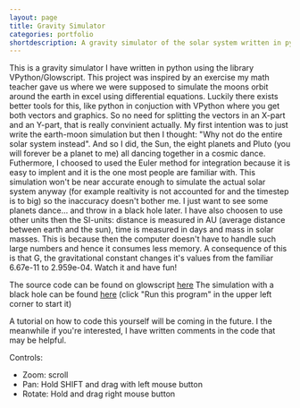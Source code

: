 ```yaml
---
layout: page
title: Gravity Simulator
categories: portfolio
shortdescription: A gravity simulator of the solar system written in python (VPython)
---
```


This is a gravity simulator I have written in python using the library VPython/Glowscript. This project was inspired by an exercise my math teacher gave us where we were supposed to simulate the moons orbit around the earth in excel using differential equations. Luckily there exists better tools for this, like python in conjuction with VPython where you get both vectors and graphics. So no need for splitting the vectors in an X-part and an Y-part, that is really convinient actually. My first intention was to just write the earth-moon simulation but then I thought: "Why not do the entire solar system instead". And so I did, the Sun, the eight planets and Pluto (you will forever be a planet to me) all dancing together in a cosmic dance. Futhermore, I choosed to used the Euler method for integration because it is easy to implent and it is the one most people are familiar with. This simulation won't be near accurate enough to simulate the actual solar system anyway (for example realtivity is not accounted for and the timestep is to big) so the inaccuracy doesn't bother me. I just want to see some planets dance... and throw in a black hole later. I have also choosen to use other units then the SI-units: distance is measured in AU (average distance between earth and the sun), time is measured in days and mass in solar masses. This is because then the computer doesn't have to handle such large numbers and hence it consumes less memory. A consequence of this is that G, the gravitational constant changes it's values from the familiar 6.67e-11 to 2.959e-04. Watch it and have fun! 

The source code can be found on glowscript [here](http://www.glowscript.org/#/user/hajenzoo/folder/Public/program/gravity-simulator)
The simulation with a black hole can be found [here](http://www.glowscript.org/#/user/hajenzoo/folder/Public/program/gravity-simulator-black-hole) (click "Run this program" in the upper left corner to start it)

A tutorial on how to code this yourself will be coming in the future. I the meanwhile if you're interested, I have written comments in the code that may be helpful. 

Controls:
- Zoom: scroll
- Pan: Hold SHIFT and drag with left mouse button
- Rotate: Hold and drag right mouse button

<div id="glowscript" class="glowscript">
<script type="text/javascript" src="https://s3.amazonaws.com/glowscript/lib/jquery/2.1/jquery.min.js"></script>
<script type="text/javascript" src="https://s3.amazonaws.com/glowscript/lib/jquery/2.1/jquery-ui.custom.min.js"></script>
<script type="text/javascript" src="https://s3.amazonaws.com/glowscript/package/glow.2.7.min.js"></script>
<script type="text/javascript" src="https://s3.amazonaws.com/glowscript/package/RSrun.2.7.min.js"></script>
<script type="text/javascript"><!--//--><![CDATA[//><!--
;(function() { var __rt=srequire('streamline/lib/callbacks/runtime').runtime(__filename, false),__func=__rt.__func,__cb=__rt.__cb; var RS_modules = {};
RS_modules.pythonize = {};

(function() {
  function strings() {
    var string_funcs, exclude, name;
    string_funcs = set("capitalize strip lstrip rstrip islower isupper isspace lower upper swapcase center count endswith startswith find rfind index rindex format join ljust rjust partition rpartition replace split rsplit splitlines zfill".split(" "));
    if (!arguments.length) {
      exclude = (function() {
        var s = RS_set();
        s.jsset.add("split");
        s.jsset.add("replace");
        return s;
      })(); }
     else if (arguments[0]) {
      exclude = Array.prototype.slice.call(arguments); }
     else {
      exclude = null; }  ;

    if (exclude) {
      string_funcs = string_funcs.difference(set(exclude)); } ;

    var RS_Iter0 = RS_Iterable(string_funcs);
    for (var RS_Index0 = 0; RS_Index0["<"](RS_Iter0.length); RS_Index0++) {
      name = RS_Iter0[RS_Index0];
      (RS_expr_temp = String.prototype)[((((typeof name === "number") && name["<"](0))) ? RS_expr_temp.length["+"](name) : name)] = (RS_expr_temp = RS_str.prototype)[((((typeof name === "number") && name["<"](0))) ? RS_expr_temp.length["+"](name) : name)]; }; };  RS_modules.pythonize.strings = strings;
})();
function main(_) { var version, box, sphere, cylinder, pyramid, cone, helix, ellipsoid, ring, arrow, compound, display, vector, print, scene, RS_ls, G, dt, time, scale_factor, AU, M, bodies, sun, earth, mercury, venus, mars, jupiter, saturn, uranus, neptune, pluto, body, __name__, strings, RS_Iter4, RS_Index4;


  function Body() {
    if ((this.RS_object_id === undefined)) { Object.defineProperty(this, "RS_object_id", { value: ++RS_object_counter }); };
    Body.prototype.__init__.apply(this, arguments); }; var __frame = { name: "main", line: 32 }; return __func(_, this, arguments, main, 0, __frame, function __$main() { version = RS_list_decorate(["2.7","glowscript",]); Array.prototype["+"] = function(r) { return this.concat(r); }; Array.prototype["*"] = function(r) { return __array_times_number(this, r); }; __name__ = "__main__"; window.__GSlang = "vpython"; box = vp_box; sphere = vp_sphere; cylinder = vp_cylinder; pyramid = vp_pyramid; cone = vp_cone; helix = vp_helix; ellipsoid = vp_ellipsoid; ring = vp_ring; arrow = vp_arrow; compound = vp_compound; display = canvas; vector = vec; print = GSprint; scene = canvas(); strings = RS_modules.pythonize.strings; strings(); "8"; G = 0.00029592; "9"; dt = 0.01; "10"; time = 0; "11"; scale_factor = 1000; "12"; AU = 150000000000; "13"; M = 2e+30; "15"; bodies = RS_list_decorate([]); "17";

    Body.prototype.__init__ = function __init__() {
      var self = this;
      var mass = ((((arguments[0] === undefined) || (((((0 === arguments.length["-"](1)) && (arguments[arguments.length["-"](1)] !== null)) && (typeof arguments[arguments.length["-"](1)] === "object")) && (arguments[arguments.length["-"](1)][RS_kwargs_symbol] === true))))) ? __init__.__defaults__.mass : arguments[0]);
      var radius = ((((arguments[1] === undefined) || (((((1 === arguments.length["-"](1)) && (arguments[arguments.length["-"](1)] !== null)) && (typeof arguments[arguments.length["-"](1)] === "object")) && (arguments[arguments.length["-"](1)][RS_kwargs_symbol] === true))))) ? __init__.__defaults__.radius : arguments[1]);
      var velocity = ((((arguments[2] === undefined) || (((((2 === arguments.length["-"](1)) && (arguments[arguments.length["-"](1)] !== null)) && (typeof arguments[arguments.length["-"](1)] === "object")) && (arguments[arguments.length["-"](1)][RS_kwargs_symbol] === true))))) ? __init__.__defaults__.velocity : arguments[2]);
      var position = ((((arguments[3] === undefined) || (((((3 === arguments.length["-"](1)) && (arguments[arguments.length["-"](1)] !== null)) && (typeof arguments[arguments.length["-"](1)] === "object")) && (arguments[arguments.length["-"](1)][RS_kwargs_symbol] === true))))) ? __init__.__defaults__.position : arguments[3]);
      var color = ((((arguments[4] === undefined) || (((((4 === arguments.length["-"](1)) && (arguments[arguments.length["-"](1)] !== null)) && (typeof arguments[arguments.length["-"](1)] === "object")) && (arguments[arguments.length["-"](1)][RS_kwargs_symbol] === true))))) ? __init__.__defaults__.color : arguments[4]);
      var trail = ((((arguments[5] === undefined) || (((((5 === arguments.length["-"](1)) && (arguments[arguments.length["-"](1)] !== null)) && (typeof arguments[arguments.length["-"](1)] === "object")) && (arguments[arguments.length["-"](1)][RS_kwargs_symbol] === true))))) ? __init__.__defaults__.trail : arguments[5]);
      var name = ((((arguments[6] === undefined) || (((((6 === arguments.length["-"](1)) && (arguments[arguments.length["-"](1)] !== null)) && (typeof arguments[arguments.length["-"](1)] === "object")) && (arguments[arguments.length["-"](1)][RS_kwargs_symbol] === true))))) ? __init__.__defaults__.name : arguments[6]);
      var RS_kwargs_obj = arguments[arguments.length["-"](1)];
      if ((((RS_kwargs_obj === null) || (typeof RS_kwargs_obj !== "object")) || (RS_kwargs_obj[RS_kwargs_symbol] !== true))) { RS_kwargs_obj = { }; };
      if (Object.prototype.hasOwnProperty.call(RS_kwargs_obj, "mass")) {
        mass = RS_kwargs_obj.mass; } ;

      if (Object.prototype.hasOwnProperty.call(RS_kwargs_obj, "radius")) {
        radius = RS_kwargs_obj.radius; } ;

      if (Object.prototype.hasOwnProperty.call(RS_kwargs_obj, "velocity")) {
        velocity = RS_kwargs_obj.velocity; } ;

      if (Object.prototype.hasOwnProperty.call(RS_kwargs_obj, "position")) {
        position = RS_kwargs_obj.position; } ;

      if (Object.prototype.hasOwnProperty.call(RS_kwargs_obj, "color")) {
        color = RS_kwargs_obj.color; } ;

      if (Object.prototype.hasOwnProperty.call(RS_kwargs_obj, "trail")) {
        trail = RS_kwargs_obj.trail; } ;

      if (Object.prototype.hasOwnProperty.call(RS_kwargs_obj, "name")) {
        name = RS_kwargs_obj.name; } ;

      var RS_ls;
      "19";
      self.mass = mass;
      "20";
      self.velocity = velocity;
      "21";
      self.position = position;
      "22";
      self.color = color;
      "23";
      self.radius = radius;
      "24";
      self.forces = RS_list_decorate([]);
      "25";
      self.acc = vector(0, 0, 0);
      "26";
      self.sum_force = vector(0, 0, 0);
      "27";
      self.name = name;
      "28";
      self.label = RS_interpolate_kwargs.call(this, label, [RS_desugar_kwargs({ pos: self.position, text: self.name, height: 10 }),]);
      "29";
      self.sphere = RS_interpolate_kwargs.call(this, sphere, [RS_desugar_kwargs({ pos: self.position, color: self.color, radius: self.radius["*"](scale_factor), make_trail: trail, retain: 200 }),]);
      "30";
      bodies.append(self); };

    if (!Body.prototype.__init__.__defaults__) { Object.defineProperties(Body.prototype.__init__, {
        __defaults__: { value: { mass: 1, radius: 1, velocity: vector(0, 0, 0), position: vector(0, 0, 0), color: color.white, trail: true, name: "Body" } },
        __handles_kwarg_interpolation__: { value: true },
        __argnames__: { value: ["mass","radius","velocity","position","color","trail","name",] } }); } ;

    Body.__argnames__ = Body.prototype.__init__.__argnames__;
    Body.__handles_kwarg_interpolation__ = Body.prototype.__init__.__handles_kwarg_interpolation__;
    Body.prototype.updateOld = function updateOld() {
      var self = this;
      var RS_ls, force;
      "32";
      self.forces = RS_list_decorate([]);
      "33";
      self.sum_force = vector(0, 0, 0);
      "34";
      self.gravitational_force();
      "38";
      var RS_Iter1 = RS_Iterable(self.forces);
      for (var RS_Index1 = 0; RS_Index1["<"](RS_Iter1.length); RS_Index1++) {
        force = RS_Iter1[RS_Index1];
        "39";
        self.sum_force = self.sum_force["+="](force); };

      "41";
      self.acc = self.sum_force["/"](self.mass);
      "42";
      self.velocity = self.velocity["+="](dt["*"](self.acc));
      "43";
      self.position = self.position["+="](dt["*"](self.velocity));
      "45";
      self.sphere.pos = self.position; };

    Body.prototype.gravitational_force = function gravitational_force() {
      var self = this;
      var RS_ls, r, force, dir, body;
      "49";
      var RS_Iter2 = RS_Iterable(bodies);
      for (var RS_Index2 = 0; RS_Index2["<"](RS_Iter2.length); RS_Index2++) {
        body = RS_Iter2[RS_Index2];
        "50";
        r = mag(self.position["-"](body.position));
        "51";
        if (r["<"](self.radius["+"](body.radius))) {
          "52";
          continue; } ;

        "53";
        force = G["*"](self.mass)["*"](body.mass)["/"](GS_power(r, 2));
        "54";
        dir = norm(body.position["-"](self.position));
        "55";
        force = force["*"](dir);
        "56";
        self.forces.append(force); }; };


    Body.prototype.update = function update() {
      var self = this;
      var RS_ls, force;
      "58";
      self.forces = RS_list_decorate([]);
      "59";
      self.sum_force = vector(0, 0, 0);
      "60";
      self.gravitational_force();
      "64";
      var RS_Iter3 = RS_Iterable(self.forces);
      for (var RS_Index3 = 0; RS_Index3["<"](RS_Iter3.length); RS_Index3++) {
        force = RS_Iter3[RS_Index3];
        "65";
        self.sum_force = self.sum_force["+="](force); };

      "68";
      self.position = self.position["+="](self.velocity["*"](dt)["+"](self.acc["/"](2)["*"](GS_power(dt, 2))));
      "69";
      self.velocity = self.velocity["+="](dt["/"](2)["*"](self.acc["+"](self.sum_force["/"](self.mass))));
      "70";
      self.acc = self.sum_force["/"](self.mass);
      "72";
      self.sphere.pos = self.position;
      "73";
      self.label.pos = self.position; };

    Body.prototype.__repr__ = function __repr__() {
      return "<"["+"](__name__)["+"](".")["+"](this.constructor.name)["+"](" #")["+"](this.RS_object_id)["+"](">"); };

    Body.prototype.__str__ = function __str__() {
      return this.__repr_; };

    Object.defineProperty(Body.prototype, "__bases__", { value: [] });
    Body.prototype.RS_ls = "18";
    Body.prototype.RS_ls = "31";
    Body.prototype.RS_ls = "48";
    Body.prototype.RS_ls = "57";

    "78";
    sun = RS_interpolate_kwargs_constructor.call(Object.create(Body.prototype), false, Body, [RS_desugar_kwargs({ mass: 1, radius: 700000000["*"](5)["/"](scale_factor)["/"](AU), color: color.yellow, trail: false, name: "Sun" }),]);
    "86";
    earth = RS_interpolate_kwargs_constructor.call(Object.create(Body.prototype), false, Body, [RS_desugar_kwargs({ mass: 6e+24["/"](M), radius: 6371000["/"](AU), position: vector(0.5111702950987252["-u"](), 0.8734341386147972["-u"](), 0.00003902531498407046), velocity: vector(0.01457401965494037, 0.008749957786090569["-u"](), 3.393201214360642e-7["-u"]()), color: color.green, name: "Earth" }),]);
    "97";
    mercury = RS_interpolate_kwargs_constructor.call(Object.create(Body.prototype), false, Body, [RS_desugar_kwargs({ mass: earth.mass["*"](0.055)["/"](M), radius: 6000000["/"](AU), position: vector(0.360006238731298, 0.08310671431721671["-u"](), 0.03981766501010686["-u"]()), velocity: vector(0.0008732371820239134, 0.0286750815794258, 0.002263026727476856), color: color.red, name: "Mercury" }),]);
    "109";
    venus = RS_interpolate_kwargs_constructor.call(Object.create(Body.prototype), false, Body, [RS_desugar_kwargs({ mass: earth.mass["*"](0.815)["/"](M), radius: 6000000["/"](AU), position: vector(0.5460148756311848["-u"](), 0.4654289630909307, 0.03789319798488837), velocity: vector(0.01319751648139675["-u"](), 0.01549708277964608["-u"](), 0.0005490020542624818), color: color.white, name: "Venus" }),]);
    "121";
    mars = RS_interpolate_kwargs_constructor.call(Object.create(Body.prototype), false, Body, [RS_desugar_kwargs({ mass: earth.mass["*"](0.107)["/"](M), radius: 6000000["/"](AU), velocity: vector(0.01444719742599419, 0.0002365918534978303["-u"](), 0.000359488561244826["-u"]()), position: vector(0.1508529480814324["-u"](), 1.460121856503524["-u"](), 0.02689190873994556["-u"]()), color: color.red, name: "Mars" }),]);
    "131";
    jupiter = RS_interpolate_kwargs_constructor.call(Object.create(Body.prototype), false, Body, [RS_desugar_kwargs({ mass: earth.mass["*"](318)["/"](M), radius: 70000000["/"](AU), velocity: vector(0.005611682808441865, 0.004596785105938998["-u"](), 0.0001064356940327842["-u"]()), position: vector(3.545075313382027["-u"](), 4.081361865858232["-u"](), 0.09627457319753692), color: color.blue, name: "Jupiter" }),]);
    "141";
    saturn = RS_interpolate_kwargs_constructor.call(Object.create(Body.prototype), false, Body, [RS_desugar_kwargs({ mass: earth.mass["*"](95)["/"](M), radius: 60000000["/"](AU), velocity: vector(0.005262021976694793, 0.0004141890616120753, 0.0002169327374705523["-u"]()), position: vector(0.7842529344684837, 10.03393486265119["-u"](), 0.1431896871358062), color: color.white, name: "Saturn" }),]);
    "151";
    uranus = RS_interpolate_kwargs_constructor.call(Object.create(Body.prototype), false, Body, [RS_desugar_kwargs({ mass: earth.mass["*"](14)["/"](M), radius: 25000000["/"](AU), velocity: vector(0.0019052013493924["-u"](), 0.003265505721711341, 0.000036690734434005), position: vector(17.46114323983198, 9.517430938519276, 0.1907513002050031["-u"]()), color: color.blue, name: "Uranus" }),]);
    "161";
    neptune = RS_interpolate_kwargs_constructor.call(Object.create(Body.prototype), false, Body, [RS_desugar_kwargs({ mass: earth.mass["*"](17)["/"](M), radius: 24000000["/"](AU), velocity: vector(0.0008427417626787077, 0.003035037625808767, 0.00008199842541642128["-u"]()), position: vector(28.80079206580985, 8.17390036348871["-u"](), 0.495478418972816["-u"]()), color: color.yellow, name: "Neptune" }),]);
    "171";
    pluto = RS_interpolate_kwargs_constructor.call(Object.create(Body.prototype), false, Body, [RS_desugar_kwargs({ mass: earth.mass["*"](0.0022)["/"](M), radius: 1000000["/"](AU), position: vector(11.20198708794019, 31.64123744663468["-u"](), 0.1446313453325374), velocity: vector(0.003029567845289497, 0.0003743167934314588, 0.000926069693706297["-u"]()), color: color.yellow, name: "Pluto" }),]);
    "200"; return (function ___(__break) { var __more; var __loop = __cb(_, __frame, 0, 0, function __$main() { __more = false;
        var __1 = true; if (__1) {
          "201";
          return rate(1000, __cb(_, __frame, 219, 8, function __$main() {
            "202";
            RS_Iter4 = RS_Iterable(bodies);
            for (RS_Index4 = 0; RS_Index4["<"](RS_Iter4.length); RS_Index4++) {
              body = RS_Iter4[RS_Index4];
              "203";
              body.update(); };

            "204";
            time = time["+="](dt); while (__more) { __loop(); }; __more = true; }, true)); } else { __break(); } ; }); do { __loop(); } while (__more); __more = true; })(_); });};


if (!main.__argnames__) { Object.defineProperties(main, {
    __argnames__: { value: ["_",] } });};

;$(function(){ window.__context = { glowscript_container: $("#glowscript").removeAttr("id") }; main(__func) })})()
//--><!]]></script>
</div>